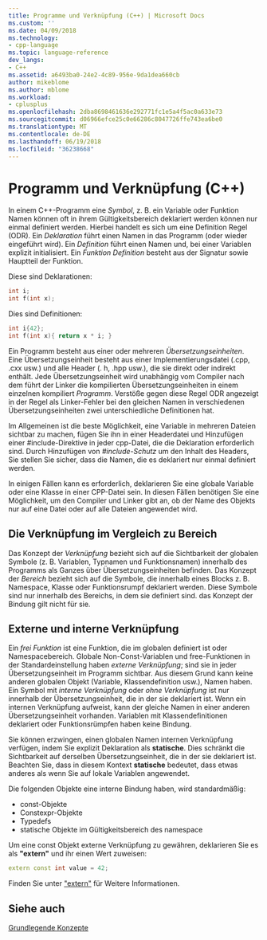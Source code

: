 ```yaml
---
title: Programme und Verknüpfung (C++) | Microsoft Docs
ms.custom: ''
ms.date: 04/09/2018
ms.technology:
- cpp-language
ms.topic: language-reference
dev_langs:
- C++
ms.assetid: a6493ba0-24e2-4c89-956e-9da1dea660cb
author: mikeblome
ms.author: mblome
ms.workload:
- cplusplus
ms.openlocfilehash: 2dba8698461636e292771fc1e5a4f5ac0a633e73
ms.sourcegitcommit: d06966efce25c0e66286c8047726ffe743ea6be0
ms.translationtype: MT
ms.contentlocale: de-DE
ms.lasthandoff: 06/19/2018
ms.locfileid: "36238668"
---
```

# <a name="program-and-linkage-c"></a>Programm und Verknüpfung (C++)

In einem C++-Programm eine *Symbol*, z. B. ein Variable oder Funktion Namen können oft in ihrem Gültigkeitsbereich deklariert werden können nur einmal definiert werden. Hierbei handelt es sich um eine Definition Regel (ODR). Ein *Deklaration* führt einen Namen in das Programm (oder wieder eingeführt wird). Ein *Definition* führt einen Namen und, bei einer Variablen explizit initialisiert. Ein *Funktion Definition* besteht aus der Signatur sowie Hauptteil der Funktion.

Diese sind Deklarationen:

```cpp
int i;
int f(int x);
```

Dies sind Definitionen:

```cpp
int i{42};
int f(int x){ return x * i; }
```

Ein Programm besteht aus einer oder mehreren *Übersetzungseinheiten*. Eine Übersetzungseinheit besteht aus einer Implementierungsdatei (.cpp, .cxx usw.) und alle Header (. h, .hpp usw.), die sie direkt oder indirekt enthält. Jede Übersetzungseinheit wird unabhängig vom Compiler nach dem führt der Linker die kompilierten Übersetzungseinheiten in einem einzelnen kompiliert *Programm*. Verstöße gegen diese Regel ODR angezeigt in der Regel als Linker-Fehler bei den gleichen Namen in verschiedenen Übersetzungseinheiten zwei unterschiedliche Definitionen hat.

Im Allgemeinen ist die beste Möglichkeit, eine Variable in mehreren Dateien sichtbar zu machen, fügen Sie ihn in einer Headerdatei und Hinzufügen einer #include-Direktive in jeder cpp-Datei, die die Deklaration erforderlich sind. Durch Hinzufügen von *#include-Schutz* um den Inhalt des Headers, Sie stellen Sie sicher, dass die Namen, die es deklariert nur einmal definiert werden.

In einigen Fällen kann es erforderlich, deklarieren Sie eine globale Variable oder eine Klasse in einer CPP-Datei sein. In diesen Fällen benötigen Sie eine Möglichkeit, um den Compiler und Linker gibt an, ob der Name des Objekts nur auf eine Datei oder auf alle Dateien angewendet wird.

## <a name="linkage-vs-scope"></a>Die Verknüpfung im Vergleich zu Bereich

Das Konzept der *Verknüpfung* bezieht sich auf die Sichtbarkeit der globalen Symbole (z. B. Variablen, Typnamen und Funktionsnamen) innerhalb des Programms als Ganzes über Übersetzungseinheiten befinden. Das Konzept der *Bereich* bezieht sich auf die Symbole, die innerhalb eines Blocks z. B. Namespace, Klasse oder Funktionsrumpf deklariert werden. Diese Symbole sind nur innerhalb des Bereichs, in dem sie definiert sind. das Konzept der Bindung gilt nicht für sie. 

## <a name="external-vs-internal-linkage"></a>Externe und interne Verknüpfung

Ein *frei Funktion* ist eine Funktion, die im globalen definiert ist oder Namespacebereich. Globale Non-Const-Variablen und free-Funktionen in der Standardeinstellung haben *externe Verknüpfung*; sind sie in jeder Übersetzungseinheit im Programm sichtbar. Aus diesem Grund kann keine anderen globalen Objekt (Variable, Klassendefinition usw.), Namen haben. Ein Symbol mit *interne Verknüpfung* oder *ohne Verknüpfung* ist nur innerhalb der Übersetzungseinheit, die in der sie deklariert ist. Wenn ein internen Verknüpfung aufweist, kann der gleiche Namen in einer anderen Übersetzungseinheit vorhanden. Variablen mit Klassendefinitionen deklariert oder Funktionsrümpfen haben keine Bindung. 

Sie können erzwingen, einen globalen Namen internen Verknüpfung verfügen, indem Sie explizit Deklaration als **statische**. Dies schränkt die Sichtbarkeit auf derselben Übersetzungseinheit, die in der sie deklariert ist. Beachten Sie, dass in diesem Kontext **statische** bedeutet, dass etwas anderes als wenn Sie auf lokale Variablen angewendet.

Die folgenden Objekte eine interne Bindung haben, wird standardmäßig:
- const-Objekte
- Constexpr-Objekte
- Typedefs
- statische Objekte im Gültigkeitsbereich des namespace

Um eine const Objekt externe Verknüpfung zu gewähren, deklarieren Sie es als **"extern"** und ihr einen Wert zuweisen:

```cpp
extern const int value = 42;
```

Finden Sie unter ["extern"](extern-cpp.md) für Weitere Informationen.

## <a name="see-also"></a>Siehe auch

 [Grundlegende Konzepte](../cpp/basic-concepts-cpp.md)